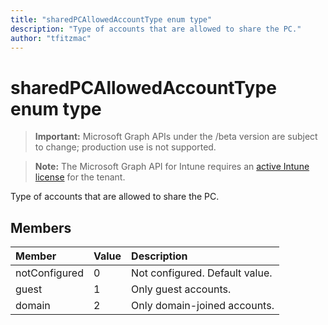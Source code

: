 ```yaml
---
title: "sharedPCAllowedAccountType enum type"
description: "Type of accounts that are allowed to share the PC."
author: "tfitzmac"
---
```


# sharedPCAllowedAccountType enum type

> **Important:** Microsoft Graph APIs under the /beta version are subject to change; production use is not supported.

> **Note:** The Microsoft Graph API for Intune requires an [active Intune license](https://go.microsoft.com/fwlink/?linkid=839381) for the tenant.

Type of accounts that are allowed to share the PC.

## Members
|Member|Value|Description|
|:---|:---|:---|
|notConfigured|0|Not configured. Default value.|
|guest|1|Only guest accounts.|
|domain|2|Only domain-joined accounts.|



